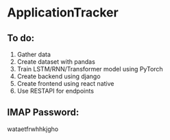 # ApplicationTracker

## To do:
1. Gather data
2. Create dataset with pandas
3. Train LSTM/RNN/Transformer model using PyTorch
4. Create backend using django
5. Create frontend using react native
6. Use RESTAPI for endpoints


## IMAP Password: 
wataetfrwhhkjgho